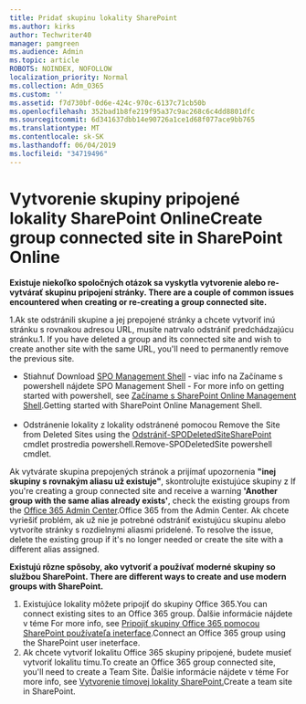 ```yaml
---
title: Pridať skupinu lokality SharePoint
ms.author: kirks
author: Techwriter40
manager: pamgreen
ms.audience: Admin
ms.topic: article
ROBOTS: NOINDEX, NOFOLLOW
localization_priority: Normal
ms.collection: Adm_O365
ms.custom: ''
ms.assetid: f7d730bf-0d6e-424c-970c-6137c71cb50b
ms.openlocfilehash: 352bad1b8fe219f95a37c9ac268c6c4dd8801dfc
ms.sourcegitcommit: 6d341637dbb14e90726a1ce1d68f077ace9bb765
ms.translationtype: MT
ms.contentlocale: sk-SK
ms.lasthandoff: 06/04/2019
ms.locfileid: "34719496"
---
```

# <a name="create-group-connected-site-in-sharepoint-online"></a><span data-ttu-id="63290-102">Vytvorenie skupiny pripojené lokality SharePoint Online</span><span class="sxs-lookup"><span data-stu-id="63290-102">Create group connected site in SharePoint Online</span></span>

<p><span data-ttu-id="63290-103"><strong>Existuje niekoľko spoločných otázok sa vyskytla vytvorenie alebo re-vytvárať skupinu pripojení stránky.&nbsp;</strong></span><span class="sxs-lookup"><span data-stu-id="63290-103"><strong>There are a couple of common issues encountered when creating or re-creating a group connected site.&nbsp;</strong></span></span></p>  <p><span data-ttu-id="63290-104">1.Ak ste odstránili skupine a jej prepojené stránky a chcete vytvoriť inú stránku s rovnakou adresou URL, musíte natrvalo odstrániť predchádzajúcu stránku.</span><span class="sxs-lookup"><span data-stu-id="63290-104">1. If you have deleted a group and its connected site and wish to create another site with the same URL, you'll need to permanently remove the previous site.</span></span></p>  <ul>  <li><span data-ttu-id="63290-105">Stiahnuť <a title="SPO Management Shell</span><span class="sxs-lookup"><span data-stu-id="63290-105">Download <a title="SPO Management Shell</span></span>" href="https://support.office.com/en-ie/article/introduction-to-the-sharepoint-online-management-shell-c16941c3-19b4-4710-8056-34c034493429"><span data-ttu-id="63290-106">SPO Management Shell</a> - viac info na Začíname s powershell nájdete <a title="Začíname s SharePoint Online Management Shell</span><span class="sxs-lookup"><span data-stu-id="63290-106">SPO Management Shell</a> - For more info on getting started with powershell, see <a title="Getting started with SharePoint Online Management Shell</span></span>" href="https://docs.microsoft.com/en-us/powershell/module/sharepoint-online/remove-sposite?view=sharepoint-ps"><span data-ttu-id="63290-107">Začíname s SharePoint Online Management Shell</a>.</span><span class="sxs-lookup"><span data-stu-id="63290-107">Getting started with SharePoint Online Management Shell</a>.</span></span> <br /><br /></li>  <li><span data-ttu-id="63290-108">Odstránenie lokality z lokality odstránené pomocou <a title="odstrániť SPODeletedSiteSharePoint</span><span class="sxs-lookup"><span data-stu-id="63290-108">Remove the Site from Deleted Sites using the <a title="Remove-SPODeletedSite</span></span>" href="https://docs.microsoft.com/en-us/powershell/module/sharepoint-online/remove-sposite?view=sharepoint-ps"><span data-ttu-id="63290-109">Odstrániť-SPODeletedSiteSharePoint</a> cmdlet prostredia powershell.</span><span class="sxs-lookup"><span data-stu-id="63290-109">Remove-SPODeletedSite</a> powershell cmdlet.</span></span></li>  </ul>  <p><span data-ttu-id="63290-110">Ak vytvárate skupina prepojených stránok a prijímať upozornenia <strong>"inej skupiny s rovnakým aliasu už existuje"</strong>, skontrolujte existujúce skupiny z <a title="Office 365 Admin Center</span><span class="sxs-lookup"><span data-stu-id="63290-110">If you're creating a group connected site and receive a warning <strong>'Another group with the same alias already exists'</strong>, check the existing groups from the <a title="Office 365 from the Admin Center</span></span>" href="https://admin.microsoft.com/Adminportal/Home?source=applauncher#/groups"><span data-ttu-id="63290-111">Office 365 Admin Center</a>.</span><span class="sxs-lookup"><span data-stu-id="63290-111">Office 365 from the Admin Center</a>.</span></span> <span data-ttu-id="63290-112">Ak chcete vyriešiť problém, ak už nie je potrebné odstrániť existujúcu skupinu alebo vytvoríte stránky s rozdielnymi aliasmi pridelené.&nbsp;</span><span class="sxs-lookup"><span data-stu-id="63290-112">To resolve the issue, delete the existing group if it's no longer needed or create the site with a different alias assigned.&nbsp;</span></span></p>  <p><span data-ttu-id="63290-113"><strong>Existujú rôzne spôsoby, ako vytvoriť a používať moderné skupiny so službou SharePoint.&nbsp;</strong></span><span class="sxs-lookup"><span data-stu-id="63290-113"><strong>There are different ways to create and use modern groups with SharePoint.&nbsp;</strong></span></span></p>  <ol>  <li><span data-ttu-id="63290-114">Existujúce lokality môžete pripojiť do skupiny Office 365.</span><span class="sxs-lookup"><span data-stu-id="63290-114">You can connect existing sites to an Office 365 group.</span></span> <span data-ttu-id="63290-115">Ďalšie informácie nájdete v téme <a title="pripojiť skupiny Office 365 pomocou SharePoint používateľa ineterface</span><span class="sxs-lookup"><span data-stu-id="63290-115">For more info, see <a title="Connect an Office 365 group using the SharePoint user ineterface</span></span>" href="https://docs.microsoft.com/en-us/sharepoint/dev/transform/modernize-connect-to-office365-group#connect-an-office-365-group-using-the-sharepoint-user-interface"><span data-ttu-id="63290-116">Pripojiť skupiny Office 365 pomocou SharePoint používateľa ineterface</a>.</span><span class="sxs-lookup"><span data-stu-id="63290-116">Connect an Office 365 group using the SharePoint user ineterface</a>.</span></span></li>  <li><span data-ttu-id="63290-117">Ak chcete vytvoriť lokalitu Office 365 skupiny pripojené, budete musieť vytvoriť lokalitu tímu.</span><span class="sxs-lookup"><span data-stu-id="63290-117">To create an Office 365 group connected site, you'll need to create a Team Site.</span></span> <span data-ttu-id="63290-118">Ďalšie informácie nájdete v téme <a title="vytvorenie tímovej lokality SharePoint</span><span class="sxs-lookup"><span data-stu-id="63290-118">For more info, see <a title="Create a team site in SharePoint</span></span>" href="https://support.office.com/en-us/article/create-a-team-site-in-sharepoint-ef10c1e7-15f3-42a3-98aa-b5972711777d"><span data-ttu-id="63290-119">Vytvorenie tímovej lokality SharePoint.</a></span><span class="sxs-lookup"><span data-stu-id="63290-119">Create a team site in SharePoint.</a></span></span></li>  </ol>

